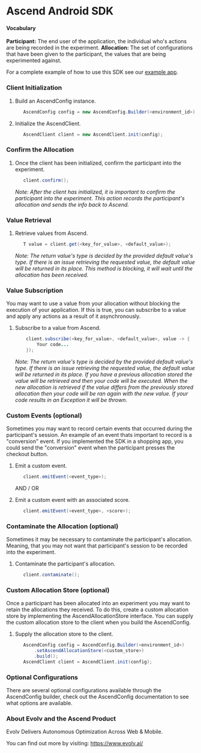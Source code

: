 # Ascend Android SDK

#### Vocabulary

   **Participant:** The end user of the application, the individual who's actions are being recorded in the experiment.
   **Allocation:** The set of configurations that have been given to the participant, the values that are being
   experimented against.

For a complete example of how to use this SDK see our [example app](https://github.com/evolv-ai/ascend-android-sdk/blob/master/example/src/main/java/ai/evolv/ascend/example/MainActivity.java).

### Client Initialization

1. Build an AscendConfig instance.
    ```java
       AscendConfig config = new AscendConfig.Builder(<environment_id>).build();
    ```

2. Initialize the AscendClient.
    ```java
       AscendClient client = new AscendClient.init(config);
    ```
    
### Confirm the Allocation
    
1. Once the client has been initialized, confirm the participant into the experiment.
    ```java
       client.confirm();
    ```
    *Note: After the client has initialized, it is important to confirm the participant into the experiment. This action
     records the participant's allocation and sends the info back to Ascend.*

### Value Retrieval

1. Retrieve values from Ascend.
    ```java
       T value = client.get(<key_for_value>, <default_value>);
    ```
    
   *Note: The return value's type is decided by the provided default value's type. If there is an issue retrieving the
   requested value, the default value will be returned in its place. This method is blocking, it will wait until the
   allocation has been received.*
   
### Value Subscription

You may want to use a value from your allocation without blocking the execution of your application. If this is true, you can
subscribe to a value and apply any actions as a result of it asynchronously.

1. Subscribe to a value from Ascend.
    ```java
        client.subscribe(<key_for_value>, <default_value>, value -> {
            Your code...
        });
    ```
    
    *Note: The return value's type is decided by the provided default value's type. If there is an issue retrieving the
    requested value, the default value will be returned in its place. If you have a previous allocation stored the 
    value will be retrieved and then your code will be executed. When the new allocation is retrieved if the value
    differs from the previously stored allocation then your code will be ran again with the new value. If your code 
    results in an Exception it will be thrown.*
    
### Custom Events (optional)

Sometimes you may want to record certain events that occurred during the participant's session. An example of an event
thats important to record is a "conversion" event. If you implemented the SDK in a shopping app, you could send the
"conversion" event when the participant presses the checkout button.

1. Emit a custom event.
    ```java
       client.emitEvent(<event_type>);
    ```
    
    AND / OR

2. Emit a custom event with an associated score.
    ```java
       client.emitEvent(<event_type>, <score>);
    ```
    
### Contaminate the Allocation (optional)

Sometimes it may be necessary to contaminate the participant's allocation. Meaning, that you may not want that participant's session to be recorded into the experiment.

1. Contaminate the participant's allocation.
    ```java
       client.contaminate();
    ```    
    
### Custom Allocation Store (optional)

Once a participant has been allocated into an experiment you may want to retain the allocations they received. To do this, create a custom allocation store by implementing the AscendAllocationStore interface. You can supply the
custom allocation store to the client when you build the AscendConfig.

1. Supply the allocation store to the client.
    ```java
       AscendConfig config = AscendConfig.Builder(<environment_id>)
           .setAscendAllocationStore(<custom_store>)
           .build();
       AscendClient client = AscendClient.init(config);
   ```

   
### Optional Configurations

There are several optional configurations available through the AscendConfig builder, check out the AscendConfig
documentation to see what options are available.

### About Evolv and the Ascend Product

Evolv Delivers Autonomous Optimization Across Web & Mobile.

You can find out more by visiting: https://www.evolv.ai/
